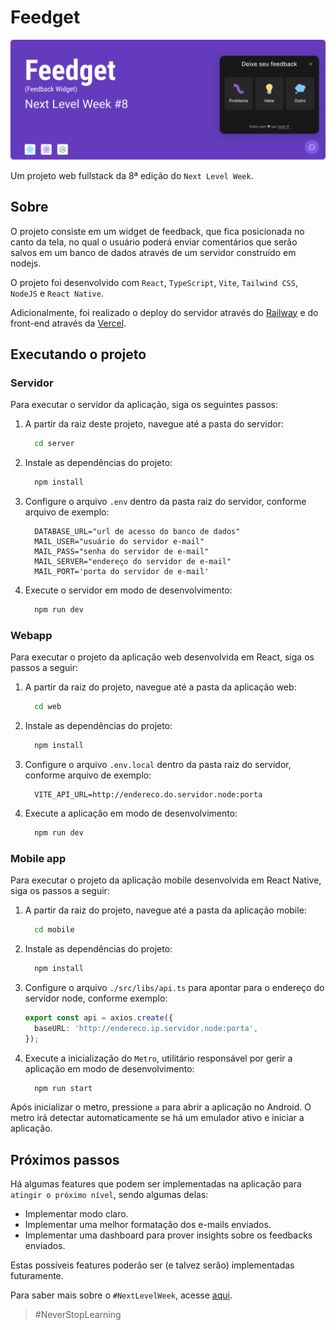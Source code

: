 # Feedget

![Feedget Cover](./docs/banner.png)

Um projeto web fullstack da 8ª edição do `Next Level Week`.

## Sobre

O projeto consiste em um widget de feedback, que fica posicionada no canto da tela, no qual o usuário poderá enviar comentários que serão salvos em um banco de dados através de um servidor construído em nodejs.

O projeto foi desenvolvido com `React`, `TypeScript`, `Vite`, `Tailwind CSS`, `NodeJS` e `React Native`.

Adicionalmente, foi realizado o deploy do servidor através do [Railway](https://railway.app) e do front-end através da [Vercel](https://vercel.com/).

## Executando o projeto

### Servidor

Para executar o servidor da aplicação, siga os seguintes passos:

1. A partir da raiz deste projeto, navegue até a pasta do servidor:

   ```bash
     cd server
   ```

2. Instale as dependências do projeto:

   ```bash
     npm install
   ```

3. Configure o arquivo `.env` dentro da pasta raiz do servidor, conforme arquivo de exemplo:

   ```env
     DATABASE_URL="url de acesso do banco de dados"
     MAIL_USER="usuário do servidor e-mail"
     MAIL_PASS="senha do servidor de e-mail"
     MAIL_SERVER="endereço do servidor de e-mail"
     MAIL_PORT='porta do servidor de e-mail'
   ```

4. Execute o servidor em modo de desenvolvimento:

   ```bash
     npm run dev
   ```

### Webapp

Para executar o projeto da aplicação web desenvolvida em React, siga os passos a seguir:

1. A partir da raiz do projeto, navegue até a pasta da aplicação web:

   ```bash
     cd web
   ```

2. Instale as dependências do projeto:

   ```bash
     npm install
   ```

3. Configure o arquivo `.env.local` dentro da pasta raiz do servidor, conforme arquivo de exemplo:

   ```env
     VITE_API_URL=http://endereco.do.servidor.node:porta
   ```

4. Execute a aplicação em modo de desenvolvimento:

   ```bash
     npm run dev
   ```

### Mobile app

Para executar o projeto da aplicação mobile desenvolvida em React Native, siga os passos a seguir:

1. A partir da raiz do projeto, navegue até a pasta da aplicação mobile:

   ```bash
     cd mobile
   ```

2. Instale as dependências do projeto:

   ```bash
     npm install
   ```

3. Configure o arquivo `./src/libs/api.ts` para apontar para o endereço do servidor node, conforme exemplo:

   ```typescript
   export const api = axios.create({
     baseURL: 'http://endereco.ip.servidor.node:porta',
   });
   ```

4. Execute a inicialização do `Metro`, utilitário responsável por gerir a aplicação em modo de desenvolvimento:

   ```bash
     npm run start
   ```

Após inicializar o metro, pressione `a` para abrir a aplicação no Android. O metro irá detectar automaticamente se há um emulador ativo e iniciar a aplicação.

## Próximos passos

Há algumas features que podem ser implementadas na aplicação para `atingir o próximo nível`, sendo algumas delas:

- Implementar modo claro.
- Implementar uma melhor formatação dos e-mails enviados.
- Implementar uma dashboard para prover insights sobre os feedbacks enviados.

Estas possíveis features poderão ser (e talvez serão) implementadas futuramente.

Para saber mais sobre o `#NextLevelWeek`, acesse [aqui](https://nextlevelweek.com).

> #NeverStopLearning
